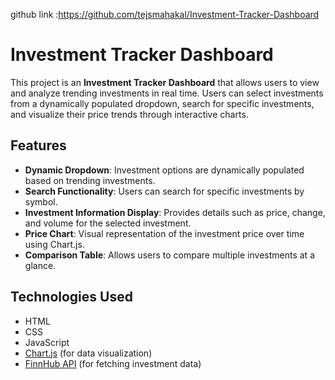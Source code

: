 github link :https://github.com/tejsmahakal/Investment-Tracker-Dashboard

# Investment Tracker Dashboard

This project is an **Investment Tracker Dashboard** that allows users to view and analyze trending investments in real time. Users can select investments from a dynamically populated dropdown, search for specific investments, and visualize their price trends through interactive charts.



## Features

- **Dynamic Dropdown**: Investment options are dynamically populated based on trending       investments.  
- **Search Functionality**: Users can search for specific investments by symbol.
- **Investment Information Display**: Provides details such as price, change, and volume for the selected investment.
- **Price Chart**: Visual representation of the investment price over time using Chart.js.
- **Comparison Table**: Allows users to compare multiple investments at a glance.

## Technologies Used

- HTML
- CSS
- JavaScript
- [Chart.js](https://www.chartjs.org/) (for data visualization)
- [FinnHub API](https://finnhub.io/docs/api) (for fetching investment data)

